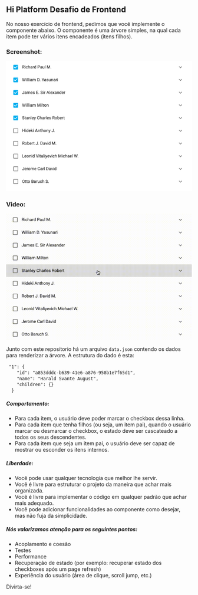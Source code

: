 
## Hi Platform Desafio de Frontend

No nosso exercício de frontend, pedimos que você implemente o componente abaixo. 
O componente é uma árvore simples, na qual cada item pode ter vários itens encadeados (itens filhos).

### Screenshot:
![tree.png](https://github.com/HiPlatform/prova-frontend/blob/master/tree.png?raw=true)
### Video:
![tree.gif](https://github.com/HiPlatform/prova-frontend/blob/master/tree.gif?raw=true)

Junto com este reposítorio há um arquivo `data.json` contendo os dados para renderizar a árvore. A estrutura do dado é esta:

```
 "1": {
    "id": "a853dddc-b639-41e6-a876-958b1e7f65d1",
    "name": "Harald Svante August",
    "children": {}
  }
```

##### [](https://github.com/HiPlatform/prova-frontend#behaviour)Comportamento:
- Para cada item, o usuário deve poder marcar o checkbox dessa linha. 
- Para cada item que tenha filhos (ou seja, um item pai), quando o usuário marcar ou desmarcar o checkbox, o estado deve ser cascateado a todos os seus descendentes. 
- Para cada item que seja um item pai, o usuário deve ser capaz de mostrar ou esconder os itens internos.

##### [](https://github.com/HiPlatform/prova-frontend#freedom)Liberdade:
- Você pode usar qualquer tecnologia que melhor lhe servir. 
- Você é livre para estruturar o projeto da maneira que achar mais organizada. 
- Você é livre para implementar o código em qualquer padrão que achar mais adequado. 
- Você pode adicionar funcionalidades ao componente como desejar, mas não fuja da simplicidade.

##### [](https://github.com/HiPlatform/prova-frontend#nice-to-have)Nós valorizamos atenção para os seguintes pontos:
- Acoplamento e coesão
- Testes 
- Performance 
- Recuperação de estado (por exemplo: recuperar estado dos checkboxes após um page refresh) 
- Experiência do usuário (área de clique, scroll jump, etc.) 

Divirta-se!
